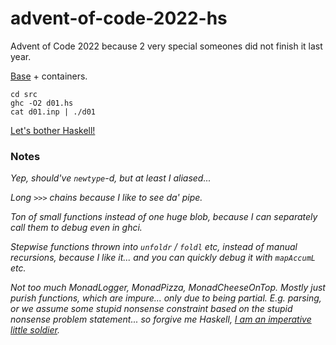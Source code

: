 # advent-of-code-2022-hs

Advent of Code 2022 because 2 very special someones did not finish it last year.

[Base](https://youtu.be/7PCkvCPvDXk?t=159) + containers.

```shell
cd src
ghc -O2 d01.hs
cat d01.inp | ./d01
```

[Let's bother Haskell!](https://youtu.be/eu0KsZ_MVBc?t=11)

### Notes

_Yep, should've `newtype`-d, but at least I aliased..._

_Long `>>>` chains because I like to see da' pipe._

_Ton of small functions instead of one huge blob, because I can separately call them to debug even in ghci._

_Stepwise functions thrown into `unfoldr` / `foldl` etc, instead of manual recursions, because I like it... and you can quickly debug it with `mapAccumL` etc._

_Not too much MonadLogger, MonadPizza, MonadCheeseOnTop. Mostly just purish functions, which are impure... only due to being partial. E.g. parsing, or we assume some stupid nonsense constraint based on the stupid nonsense problem statement... so forgive me Haskell, [I am an imperative little soldier](https://youtu.be/1MoTZJBiQrk?t=11)._
